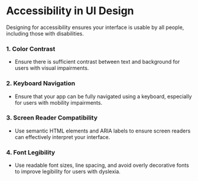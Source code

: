 # Accessibility in UI Design

Designing for accessibility ensures your interface is usable by all people, including those with disabilities.

### 1. **Color Contrast**
   - Ensure there is sufficient contrast between text and background for users with visual impairments.

### 2. **Keyboard Navigation**
   - Ensure that your app can be fully navigated using a keyboard, especially for users with mobility impairments.

### 3. **Screen Reader Compatibility**
   - Use semantic HTML elements and ARIA labels to ensure screen readers can effectively interpret your interface.

### 4. **Font Legibility**
   - Use readable font sizes, line spacing, and avoid overly decorative fonts to improve legibility for users with dyslexia.

